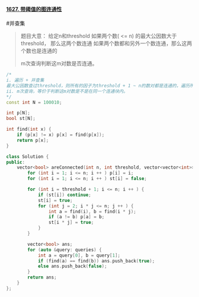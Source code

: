 #### [1627. 带阈值的图连通性](https://leetcode.cn/problems/graph-connectivity-with-threshold/)
#并查集 
> 题目大意：
> 	给定n和threshold
> 	如果两个数( <= n) 的最大公因数大于threshold， 那么这两个数连通
> 	如果两个数都和另外一个数连通，那么这两个数也是连通的
> 	
> 	m次查询判断这m对数是否连通。
~~~c++
/*
i. 遍历 + 并查集
最大公因数查过threshold，则所有的因子为threshold + 1 ~ n的数对都是连通的，遍历所有这些数对，通过并查集将所有的连通块合并
ii. m次查询，等价于判断这m对数是不是在同一个连通块内。
*/
const int N = 100010;

int p[N];
bool st[N];

int find(int x) {
    if (p[x] != x) p[x] = find(p[x]); 
    return p[x]; 
}

class Solution {
public:
    vector<bool> areConnected(int n, int threshold, vector<vector<int>>& queries) {
        for (int i = 1; i <= n; i ++ ) p[i] = i; 
        for (int i = 1; i <= n; i ++ ) st[i] = false; 

        for (int i = threshold + 1; i <= n; i ++ ) {
            if (st[i]) continue;
            st[i] = true;
            for (int j = 2; i * j <= n; j ++ ) {
                int a = find(i), b = find(i * j); 
                if (a != b) p[a] = b; 
                st[i * j] = true;
            }
        }

        vector<bool> ans; 
        for (auto &query: queries) {
            int a = query[0], b = query[1];
            if (find(a) == find(b)) ans.push_back(true);
            else ans.push_back(false); 
        }
        return ans; 
    }
};
~~~